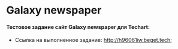 # Galaxy newspaper
#### Тестовое задание сайт Galaxy newspaper для Techart:
+ Ссылка на выполненное задание: http://h96061iw.beget.tech;
